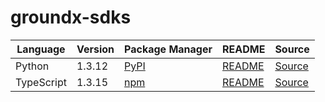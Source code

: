 # groundx-sdks

|Language|Version|Package Manager|README|Source|
|-|-|-|-|-|
|Python|1.3.12|[PyPI](https://pypi.org/project/groundx-python-sdk/1.3.12)|[README](https://github.com/groundxai/groundx-sdks/tree/main/sdks/python#readme)|[Source](https://github.com/groundxai/groundx-sdks/tree/main/sdks/python)|
|TypeScript|1.3.15|[npm](https://www.npmjs.com/package/groundx-typescript-sdk/v/1.3.15)|[README](https://github.com/groundxai/groundx-sdks/tree/main/sdks/typescript#readme)|[Source](https://github.com/groundxai/groundx-sdks/tree/main/sdks/typescript)|